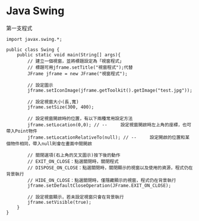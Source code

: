 # Java Swing
第一支程式

    import javax.swing.*;
    
    public class Swing {
        public static void main(String[] args){
            // 建立一個視窗，並將標題設定為「視窗程式」
            // 標題可用jframe.setTitle("視窗程式");代替
            JFrame jframe = new JFrame("視窗程式");
    
            // 設定圖示
            jframe.setIconImage(jframe.getToolkit().getImage("test.jpg"));
    
            // 設定視窗大小(長,寬)
            jframe.setSize(300, 400);
    
            // 設定視窗開啟時的位置，有以下兩種常用設定方法
            jframe.setLocation(0,0); // --     設定視窗開啟時左上角的座標，也可帶入Point物件
            jframe.setLocationRelativeTo(null); // --     設定開啟的位置和某個物件相同，帶入null則會在畫面中間開啟
    
            // 關閉選項(右上角的叉叉圖示)按下後的動作
            // EXIT_ON_CLOSE：點選關閉時，關閉程式
            // DISPOSE_ON_CLOSE：點選關閉時，關閉顯示的視窗以及使用的資源，程式仍在背景執行
            // HIDE_ON_CLOSE：點選關閉時，僅隱藏顯示的視窗，程式仍在背景執行
            jframe.setDefaultCloseOperation(JFrame.EXIT_ON_CLOSE);
    
            // 設定視窗顯示，若未設定視窗只會在背景執行
            jframe.setVisible(true);
        }
    }

